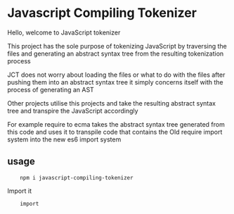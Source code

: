 # Javascript Compiling Tokenizer

Hello, welcome to JavaScript tokenizer 

This project has the sole purpose of tokenizing JavaScript by traversing the files and generating an abstract syntax tree from the resulting tokenization process 

JCT does not worry about loading the files or what to do with the files after pushing them into an abstract syntax tree it simply concerns itself with the process of generating an AST

Other projects utilise this projects and take the resulting abstract syntax tree and transpire the JavaScript accordingly

For example require to ecma takes the abstract syntax tree generated from this code and uses it to transpile code that contains the Old require import system into the new es6 import system

## usage

```
    npm i javascript-compiling-tokenizer
```

Import it

```
    import 